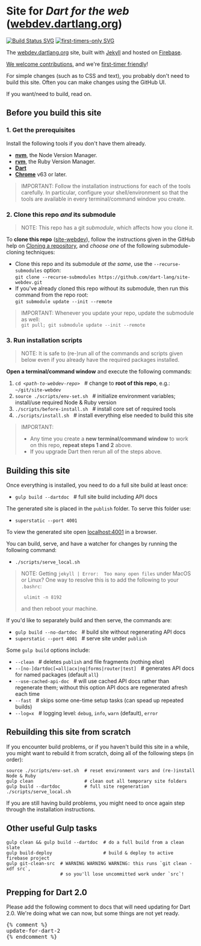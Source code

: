 # Site for _Dart for the web_ ([webdev.dartlang.org][])

[![Build Status SVG][]][@travis]
[![first-timers-only SVG][]][first-timers-only]

The [webdev.dartlang.org][] site, built with [Jekyll][] and hosted on [Firebase][].

[We welcome contributions](CONTRIBUTING.md), and we're [first-timer friendly](http://www.firsttimersonly.com)!

For simple changes (such as to CSS and text), you probably don't need to build this site.
Often you can make changes using the GitHub UI.

If you want/need to build, read on.

## Before you build this site

### 1. Get the prerequisites

Install the following tools if you don't have them already.

- **[nvm][]**, the Node Version Manager.
- **[rvm][]**, the Ruby Version Manager.
- **[Dart][]**
- **[Chrome][]** v63 or later.

> IMPORTANT: Follow the installation instructions for each of the tools
carefully. In particular, configure your shell/environment so
that the tools are available in every terminal/command window you create.

### 2. Clone this repo _and_ its submodule

> NOTE: This repo has a git _submodule_, which affects how you clone it.

To **clone this repo** ([site-webdev][]), follow the instructions given in the
GitHub help on [Cloning a repository][], and _choose one_ of the following
submodule-cloning techniques:

- Clone this repo and its submodule _at the same_, use the
  `--recurse-submodules` option:<br>
  `git clone --recurse-submodules https://github.com/dart-lang/site-webdev.git`
- If you've already cloned this repo without its submodule, then run
  this command from the repo root:<br>
  `git submodule update --init --remote`

> IMPORTANT:
> Whenever you update your repo, update the submodule as well:<br>
> `git pull; git submodule update --init --remote`

### 3. Run installation scripts

> NOTE: It is safe to (re-)run all of the commands and scripts given below even
if you already have the required packages installed.

**Open a terminal/command window** and execute the following commands:

1. <code>cd <i>\<path-to-webdev-repo></i></code> &nbsp;&nbsp;# change to
   **root of this repo**, e.g.: `~/git/site-webdev`
1. `source ./scripts/env-set.sh` &nbsp;&nbsp;#
   initialize environment variables; install/use required Node & Ruby version
1. `./scripts/before-install.sh` &nbsp;&nbsp;#
   install core set of required tools
1. `./scripts/install.sh` &nbsp;&nbsp;#
   install everything else needed to build this site

> IMPORTANT:
> - Any time you create a **new terminal/command window** to work on
>   this repo, **repeat steps 1 and 2** above.
> - If you upgrade Dart then rerun all of the steps above.

## Building this site

Once everything is installed, you need to do a full site build at least once:

- `gulp build --dartdoc` &nbsp;&nbsp;# full site build including API docs

The generated site is placed in the `publish` folder. To serve this folder use:

- `superstatic --port 4001`

To view the generated site open [localhost:4001](http://localhost:4001/) in a browser.

You can build, serve, and have a watcher for changes by running the following command:

- `./scripts/serve_local.sh`

> NOTE: Getting `jekyll | Error:  Too many open files` under MacOS or Linux?
>   One way to resolve this is to add the following to your `.bashrc`:
>
>      ulimit -n 8192
>
>   and then reboot your machine.

If you'd like to separately build and then serve, the commands are:

- `gulp build --no-dartdoc` &nbsp;&nbsp;# build site without regenerating API docs
- `superstatic --port 4001` &nbsp;&nbsp;# serve site under `publish`

Some `gulp build` options include:

- `--clean` &nbsp;&nbsp;# deletes `publish` and file fragments (nothing else)
- `--[no-]dartdoc[=all|acx|ng|forms|router|test]` &nbsp;&nbsp;#
  generates API docs for named packages (default `all`)
- `--use-cached-api-doc` &nbsp;&nbsp;# will use cached API docs rather than regenerate them;
  without this option API docs are regenerated afresh each time
- `--fast` &nbsp;&nbsp;# skips some one-time setup tasks (can spead up repeated builds)
- `--log=x` &nbsp;&nbsp;# logging level: `debug`, `info`, `warn` (default), `error`

## Rebuilding this site from scratch

If you encounter build problems, or if you haven't build this site in a while,
you might want to rebuild it from scratch,
doing all of the following steps (in order):

```
source ./scripts/env-set.sh  # reset environment vars and (re-)install Node & Ruby
gulp clean                   # clean out all temporary site folders
gulp build --dartdoc         # full site regeneration
./scripts/serve_local.sh
```

If you are still having build problems, you might need to once again step
through the installation instructions.

## Other useful Gulp tasks

```
gulp clean && gulp build --dartdoc  # do a full build from a clean slate
gulp build-deploy                   # build & deploy to active firebase project
gulp git-clean-src  # WARNING WARNING WARNING: this runs `git clean -xdf src`,
                    # so you'll lose uncommitted work under `src`!
```

## Prepping for Dart 2.0

Please add the following comment to docs that will need
updating for Dart 2.0. We're doing what we can now, but some things
are not yet ready.

<pre>
{% comment %}
update-for-dart-2
{% endcomment %}
</pre>


[Build Status SVG]: https://travis-ci.org/dart-lang/site-webdev.svg?branch=master
[Chrome]: https://www.google.ca/chrome
[Cloning a repository]: https://help.github.com/articles/cloning-a-repository
[Dart]: https://www.dartlang.org/install
[Dart install]: https://www.dartlang.org/install
[Firebase]: https://firebase.google.com/
[first-timers-only SVG]: https://img.shields.io/badge/first--timers--only-friendly-blue.svg?style=flat-square
[first-timers-only]: http://www.firsttimersonly.com/
[Jekyll]: https://jekyllrb.com/
[nvm]: https://github.com/creationix/nvm#installation
[rvm]: https://rvm.io/rvm/install#installation
[@travis]: https://travis-ci.org/dart-lang/site-webdev
[site-webdev]: https://github.com/dart-lang/site-webdev
[site-www]: https://github.com/dart-lang/site-www
[webdev.dartlang.org]: https://webdev.dartlang.org
